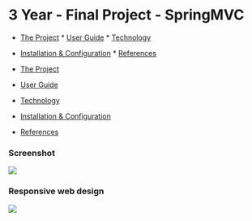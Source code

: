 # 3 Year - Final Project - SpringMVC

* [The Project](https://github.com/alexpt2000gmit/3Year_Project_SpringMVC_Manage_Dashboard/wiki) * [User Guide](https://github.com/alexpt2000gmit/3Year_Project_SpringMVC_Manage_Dashboard/wiki/User-Guide) * [Technology](https://github.com/alexpt2000gmit/3Year_Project_SpringMVC_Manage_Dashboard/wiki/Technology)
* [Installation & Configuration](https://github.com/alexpt2000gmit/3Year_Project_SpringMVC_Manage_Dashboard/wiki/Installation-&-Configuration) * [References](https://github.com/alexpt2000gmit/3Year_Project_SpringMVC_Manage_Dashboard/wiki/References)



* [The Project](https://github.com/alexpt2000gmit/3Year_Project_SpringMVC_Manage_Dashboard/wiki)
* [User Guide](https://github.com/alexpt2000gmit/3Year_Project_SpringMVC_Manage_Dashboard/wiki/User-Guide)
* [Technology](https://github.com/alexpt2000gmit/3Year_Project_SpringMVC_Manage_Dashboard/wiki/Technology)
* [Installation & Configuration](https://github.com/alexpt2000gmit/3Year_Project_SpringMVC_Manage_Dashboard/wiki/Installation-&-Configuration)
* [References](https://github.com/alexpt2000gmit/3Year_Project_SpringMVC_Manage_Dashboard/wiki/References)

### Screenshot
![](https://github.com/alexpt2000gmit/3Year_Project_SpringMVC_Manage_Dashboard/blob/master/screenshot/invoices.png)

### Responsive web design
![](https://github.com/alexpt2000gmit/3Year_Project_SpringMVC_Manage_Dashboard/blob/master/screenshot/phone.png)



